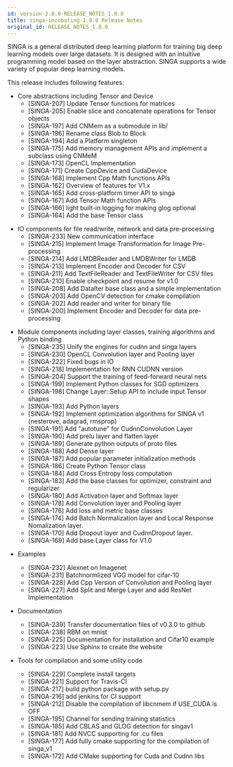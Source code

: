 ```yaml
---
id: version-2.0.0-RELEASE_NOTES_1.0.0
title: singa-incubating-1.0.0 Release Notes
original_id: RELEASE_NOTES_1.0.0
---
```


<!--- Licensed to the Apache Software Foundation (ASF) under one or more contributor license agreements.  See the NOTICE file distributed with this work for additional information regarding copyright ownership.  The ASF licenses this file to you under the Apache License, Version 2.0 (the "License"); you may not use this file except in compliance with the License.  You may obtain a copy of the License at http://www.apache.org/licenses/LICENSE-2.0 Unless required by applicable law or agreed to in writing, software distributed under the License is distributed on an "AS IS" BASIS, WITHOUT WARRANTIES OR CONDITIONS OF ANY KIND, either express or implied.  See the License for the specific language governing permissions and limitations under the License.  -->

SINGA is a general distributed deep learning platform for training big deep learning models over large datasets. It is designed with an intuitive programming model based on the layer abstraction. SINGA supports a wide variety of popular deep learning models.

This release includes following features:

- Core abstractions including Tensor and Device
  - [SINGA-207] Update Tensor functions for matrices
  - [SINGA-205] Enable slice and concatenate operations for Tensor objects
  - [SINGA-197] Add CNMem as a submodule in lib/
  - [SINGA-196] Rename class Blob to Block
  - [SINGA-194] Add a Platform singleton
  - [SINGA-175] Add memory management APIs and implement a subclass using CNMeM
  - [SINGA-173] OpenCL Implementation
  - [SINGA-171] Create CppDevice and CudaDevice
  - [SINGA-168] Implement Cpp Math functions APIs
  - [SINGA-162] Overview of features for V1.x
  - [SINGA-165] Add cross-platform timer API to singa
  - [SINGA-167] Add Tensor Math function APIs
  - [SINGA-166] light built-in logging for making glog optional
  - [SINGA-164] Add the base Tensor class

* IO components for file read/write, network and data pre-processing
  - [SINGA-233] New communication interface
  - [SINGA-215] Implement Image Transformation for Image Pre-processing
  - [SINGA-214] Add LMDBReader and LMDBWriter for LMDB
  - [SINGA-213] Implement Encoder and Decoder for CSV
  - [SINGA-211] Add TextFileReader and TextFileWriter for CSV files
  - [SINGA-210] Enable checkpoint and resume for v1.0
  - [SINGA-208] Add DataIter base class and a simple implementation
  - [SINGA-203] Add OpenCV detection for cmake compilation
  - [SINGA-202] Add reader and writer for binary file
  - [SINGA-200] Implement Encoder and Decoder for data pre-processing

- Module components including layer classes, training algorithms and Python binding
  - [SINGA-235] Unify the engines for cudnn and singa layers
  - [SINGA-230] OpenCL Convolution layer and Pooling layer
  - [SINGA-222] Fixed bugs in IO
  - [SINGA-218] Implementation for RNN CUDNN version
  - [SINGA-204] Support the training of feed-forward neural nets
  - [SINGA-199] Implement Python classes for SGD optimizers
  - [SINGA-198] Change Layer::Setup API to include input Tensor shapes
  - [SINGA-193] Add Python layers
  - [SINGA-192] Implement optimization algorithms for SINGA v1 (nesterove, adagrad, rmsprop)
  - [SINGA-191] Add "autotune" for CudnnConvolution Layer
  - [SINGA-190] Add prelu layer and flatten layer
  - [SINGA-189] Generate python outputs of proto files
  - [SINGA-188] Add Dense layer
  - [SINGA-187] Add popular parameter initialization methods
  - [SINGA-186] Create Python Tensor class
  - [SINGA-184] Add Cross Entropy loss computation
  - [SINGA-183] Add the base classes for optimizer, constraint and regularizer
  - [SINGA-180] Add Activation layer and Softmax layer
  - [SINGA-178] Add Convolution layer and Pooling layer
  - [SINGA-176] Add loss and metric base classes
  - [SINGA-174] Add Batch Normalization layer and Local Response Nomalization layer.
  - [SINGA-170] Add Dropout layer and CudnnDropout layer.
  - [SINGA-169] Add base Layer class for V1.0

* Examples

  - [SINGA-232] Alexnet on Imagenet
  - [SINGA-231] Batchnormlized VGG model for cifar-10
  - [SINGA-228] Add Cpp Version of Convolution and Pooling layer
  - [SINGA-227] Add Split and Merge Layer and add ResNet Implementation

* Documentation

  - [SINGA-239] Transfer documentation files of v0.3.0 to github
  - [SINGA-238] RBM on mnist
  - [SINGA-225] Documentation for installation and Cifar10 example
  - [SINGA-223] Use Sphinx to create the website

* Tools for compilation and some utility code
  - [SINGA-229] Complete install targets
  - [SINGA-221] Support for Travis-CI
  - [SINGA-217] build python package with setup.py
  - [SINGA-216] add jenkins for CI support
  - [SINGA-212] Disable the compilation of libcnmem if USE_CUDA is OFF
  - [SINGA-195] Channel for sending training statistics
  - [SINGA-185] Add CBLAS and GLOG detection for singav1
  - [SINGA-181] Add NVCC supporting for .cu files
  - [SINGA-177] Add fully cmake supporting for the compilation of singa_v1
  - [SINGA-172] Add CMake supporting for Cuda and Cudnn libs
